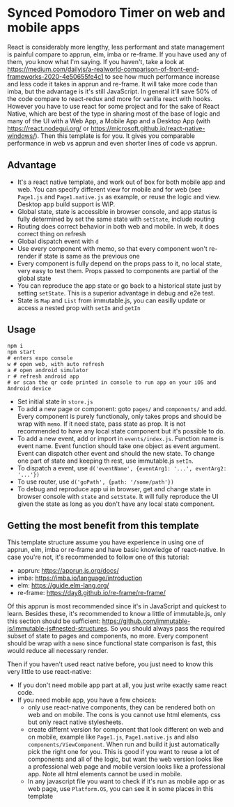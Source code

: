 # Synced Pomodoro Timer on web and mobile apps

React is considerably more lengthy, less performant and state management is painful compare to apprun, elm, imba or re-frame. If you have used any of them, you know what I'm saying. If you haven't, take a look at https://medium.com/dailyjs/a-realworld-comparison-of-front-end-frameworks-2020-4e50655fe4c1 to see how much performance increase and less code it takes in apprun and re-frame. It will take more code than imba, but the advantage is it's still JavaScript. In general it'll save 50% of the code compare to react-redux and more for vanilla react with hooks.
However you have to use react for some project and for the sake of React Native, which are best of the type in sharing most of the base of logic and many of the UI with a Web App, a Mobile App and a Desktop App (with https://react.nodegui.org/ or https://microsoft.github.io/react-native-windows/). Then this template is for you. It gives you comparable performance in web vs apprun and even shorter lines of code vs apprun.

## Advantage

- It's a react native template, and work out of box for both mobile app and web. You can specify different view for mobile and for web (see `Page1.js` and `Page1.native.js` as example, or reuse the logic and view. Desktop app build support is WIP.
- Global state, state is accessible in browser console, and app status is fully determined by set the same state with `setState`, include routing
- Routing does correct behavior in both web and mobile. In web, it does correct thing on refresh
- Global dispatch event with `d`
- Use every component with memo, so that every component won't re-render if state is same as the previous one
- Every component is fully depend on the props pass to it, no local state, very easy to test them. Props passed to components are partial of the global state
- You can reproduce the app state or go back to a historical state just by setting `setState`. This is a superior advantage in debug and e2e test.
- State is `Map` and `List` from immutable.js, you can easilly update or access a nested prop with `setIn` and `getIn`

## Usage

```
npm i
npm start
# enters expo console
w # open web, with auto refresh
a # open android simulator
r # refresh android app
# or scan the qr code printed in console to run app on your iOS and Android device
```

- Set initial state in `store.js`
- To add a new page or component: goto `pages/` and `components/` and add. Every component is purely functionaly, only takes props and should be wrap with `memo`. If it need state, pass state as prop. It is not recommended to have any local state component but it's possible to do.
- To add a new event, add or import in `events/index.js`. Function name is event name. Event function should take one object as event argument. Event can dispatch other event and should the new state. To change one part of state and keeping th rest, use immutable.js `setIn`.
- To dispatch a event, use `d('eventName', {eventArg1: '...', eventArg2: '...'})`
- To use router, use `d('goPath', {path: '/some/path'})`
- To debug and reproduce app ui in browser, get and change state in browser console with `state` and `setState`. It will fully reproduce the UI given the state as long as you don't have any local state component.

## Getting the most benefit from this template

This template structure assume you have experience in using one of apprun, elm, imba or re-frame and have basic knowledge of react-native. In case you're not, it's recommended to follow one of this tutorial:

- apprun: https://apprun.js.org/docs/
- imba: https://imba.io/language/introduction
- elm: https://guide.elm-lang.org/
- re-frame: https://day8.github.io/re-frame/re-frame/

Of this apprun is most recommended since it's in JavaScript and quickest to learn.
Besides these, it's recommended to know a little of immutable.js, only this section should be sufficient: https://github.com/immutable-js/immutable-js#nested-structures. So you should always pass the required subset of state to pages and components, no more. Every component should be wrap with a `memo` since functional state comparison is fast, this would reduce all necessary render.

Then if you haven't used react native before, you just need to know this very little to use react-native:

- If you don't need mobile app part at all, you just write exactly same react code.
- If you need mobile app, you have a few choices:
  - only use react-native components, they can be rendered both on web and on mobile. The cons is you cannot use html elements, css but only react native stylesheets.
  - create differnt version for component that look different on web and on mobile, example like `Page1.js`, `Page1.native.js` and also `components/ViewComponent`. When run and build it just automatically pick the right one for you. This is good if you want to reuse a lot of components and all of the logic, but want the web version looks like a professional web page and mobile version looks like a professional app. Note all html elements cannot be used in mobile.
  - In any javascript file you want to check if it's run as mobile app or as web page, use `Platform.OS`, you can see it in some places in this template
